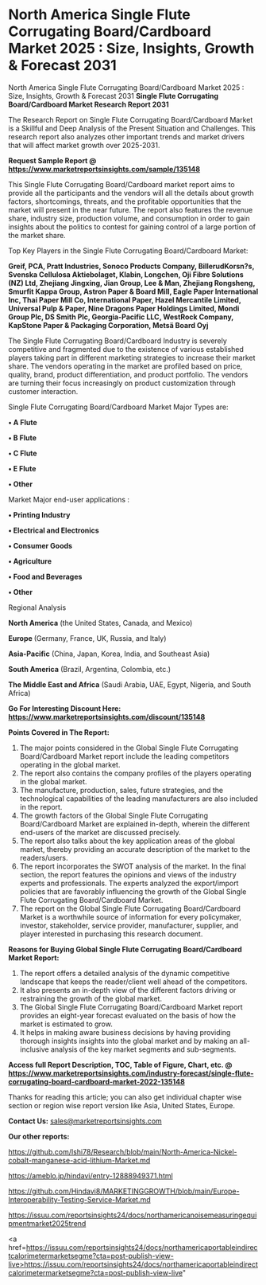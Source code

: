 # North America Single Flute Corrugating Board/Cardboard Market 2025 : Size, Insights, Growth & Forecast 2031
North America Single Flute Corrugating Board/Cardboard Market 2025 : Size, Insights, Growth & Forecast 2031
<strong>Single Flute Corrugating Board/Cardboard Market Research Report 2031</strong>

The Research Report on Single Flute Corrugating Board/Cardboard Market is a Skillful and Deep Analysis of the Present Situation and Challenges. This research report also analyzes other important trends and market drivers that will affect market growth over 2025-2031.

<strong>Request Sample Report @ <a href=https://www.marketreportsinsights.com/sample/135148>https://www.marketreportsinsights.com/sample/135148</a></strong>

This Single Flute Corrugating Board/Cardboard market report aims to provide all the participants and the vendors will all the details about growth factors, shortcomings, threats, and the profitable opportunities that the market will present in the near future. The report also features the revenue share, industry size, production volume, and consumption in order to gain insights about the politics to contest for gaining control of a large portion of the market share.

Top Key Players in the Single Flute Corrugating Board/Cardboard Market:

<strong>Greif, PCA, Pratt Industries, Sonoco Products Company, BillerudKorsn?s, Svenska Cellulosa Aktiebolaget, Klabin, Longchen, Oji Fibre Solutions (NZ) Ltd, Zhejiang Jingxing, Jian Group, Lee & Man, Zhejiang Rongsheng, Smurfit Kappa Group, Astron Paper & Board Mill, Eagle Paper International Inc, Thai Paper Mill Co, International Paper, Hazel Mercantile Limited, Universal Pulp & Paper, Nine Dragons Paper Holdings Limited, Mondi Group Plc, DS Smith Plc, Georgia-Pacific LLC, WestRock Company, KapStone Paper & Packaging Corporation, Metsä Board Oyj</strong>

The Single Flute Corrugating Board/Cardboard Industry is severely competitive and fragmented due to the existence of various established players taking part in different marketing strategies to increase their market share. The vendors operating in the market are profiled based on price, quality, brand, product differentiation, and product portfolio. The vendors are turning their focus increasingly on product customization through customer interaction.

Single Flute Corrugating Board/Cardboard Market Major Types are:

<strong>• A Flute

• B Flute

• C Flute

• E Flute

• Other</strong>

Market Major end-user applications :

<strong>• Printing Industry

• Electrical and Electronics

• Consumer Goods

• Agriculture

• Food and Beverages

• Other</strong>

Regional Analysis

</u><strong><b>North America</b></strong> (the United States, Canada, and Mexico)

<strong><b>Europe </b></strong>(Germany, France, UK, Russia, and Italy)

<strong><b>Asia-Pacific</b></strong> (China, Japan, Korea, India, and Southeast Asia)

<strong><b>South America</b></strong> (Brazil, Argentina, Colombia, etc.)

<strong><b>The Middle East and Africa</b></strong> (Saudi Arabia, UAE, Egypt, Nigeria, and South Africa)

<strong>Go For Interesting Discount Here: <a href=https://www.marketreportsinsights.com/discount/135148>https://www.marketreportsinsights.com/discount/135148</a></strong>

<strong>Points Covered in The Report:</strong>
<ol>
  <li>The major points considered in the Global Single Flute Corrugating Board/Cardboard Market report include the leading competitors operating in the global market.</li>
  <li>The report also contains the company profiles of the players operating in the global market.</li>
  <li>The manufacture, production, sales, future strategies, and the technological capabilities of the leading manufacturers are also included in the report.</li>
  <li>The growth factors of the Global Single Flute Corrugating Board/Cardboard Market are explained in-depth, wherein the different end-users of the market are discussed precisely.</li>
  <li>The report also talks about the key application areas of the global market, thereby providing an accurate description of the market to the readers/users.</li>
  <li>The report incorporates the SWOT analysis of the market. In the final section, the report features the opinions and views of the industry experts and professionals. The experts analyzed the export/import policies that are favorably influencing the growth of the Global Single Flute Corrugating Board/Cardboard Market.</li>
  <li>The report on the Global Single Flute Corrugating Board/Cardboard Market is a worthwhile source of information for every policymaker, investor, stakeholder, service provider, manufacturer, supplier, and player interested in purchasing this research document.</li>
</ol>
<strong>Reasons for Buying Global Single Flute Corrugating Board/Cardboard Market Report:</strong>

<ol>
  <li>The report offers a detailed analysis of the dynamic competitive landscape that keeps the reader/client well ahead of the competitors.</li>
  <li>It also presents an in-depth view of the different factors driving or restraining the growth of the global market.</li>
  <li>The Global Single Flute Corrugating Board/Cardboard Market report provides an eight-year forecast evaluated on the basis of how the market is estimated to grow.</li>
  <li>It helps in making aware business decisions by having providing thorough insights insights into the global market and by making an all-inclusive analysis of the key market segments and sub-segments.</li>
</ol>
<strong>Access full Report Description, TOC, Table of Figure, Chart, etc. @ <a href=https://www.marketreportsinsights.com/industry-forecast/single-flute-corrugating-board-cardboard-market-2022-135148>https://www.marketreportsinsights.com/industry-forecast/single-flute-corrugating-board-cardboard-market-2022-135148</a></strong>


Thanks for reading this article; you can also get individual chapter wise section or region wise report version like Asia, United States, Europe.

<strong>Contact Us:</strong>
sales@marketreportsinsights.com

<strong>Our other reports:</strong>

<a href=https://github.com/Ishi78/Research/blob/main/North-America-Nickel-cobalt-manganese-acid-lithium-Market.md>https://github.com/Ishi78/Research/blob/main/North-America-Nickel-cobalt-manganese-acid-lithium-Market.md</a>

<a href=https://ameblo.jp/hindavi/entry-12888949371.html>https://ameblo.jp/hindavi/entry-12888949371.html</a>

<a href=https://github.com/Hindavi8/MARKETINGGROWTH/blob/main/Europe-Interoperability-Testing-Service-Market.md>https://github.com/Hindavi8/MARKETINGGROWTH/blob/main/Europe-Interoperability-Testing-Service-Market.md</a>

<a href=https://issuu.com/reportsinsights24/docs/northamericanoisemeasuringequipmentmarket2025trend>https://issuu.com/reportsinsights24/docs/northamericanoisemeasuringequipmentmarket2025trend</a>

<a href=https://issuu.com/reportsinsights24/docs/northamericaportableindirectcalorimetermarketsegme?cta=post-publish-view-live>https://issuu.com/reportsinsights24/docs/northamericaportableindirectcalorimetermarketsegme?cta=post-publish-view-live</a>"
